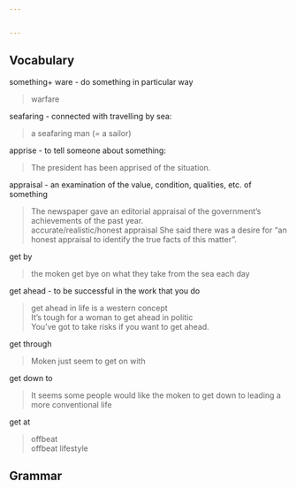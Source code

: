 ```yaml
---


---
```


<h2 id="vocabulary">Vocabulary</h2>
<p>something+ ware  - do something in particular way</p>
<blockquote>
<p>warfare</p>
</blockquote>
<p>seafaring - connected with travelling by sea:</p>
<blockquote>
<p>a seafaring man (= a sailor)</p>
</blockquote>
<p>apprise - to tell someone about something:</p>
<blockquote>
<p>The president has been apprised of the situation.</p>
</blockquote>
<p>appraisal - an examination of the value, condition, qualities, etc. of something</p>
<blockquote>
<p>The newspaper gave an editorial appraisal of the government’s achievements of the past year.<br>
accurate/realistic/honest appraisal She said there was a desire for “an honest appraisal to identify the true facts of this matter”.</p>
</blockquote>
<p>get by</p>
<blockquote>
<p>the moken get bye on what they take from the sea each day</p>
</blockquote>
<p>get ahead - to be successful in the work that you do</p>
<blockquote>
<p>get ahead in life is a western concept<br>
It’s tough for a woman to get ahead in politic<br>
You’ve got to take risks if you want to get ahead.</p>
</blockquote>
<p>get through</p>
<blockquote>
<p>Moken just seem to get on with</p>
</blockquote>
<p>get down to</p>
<blockquote>
<p>It seems some people would like the moken to get down to leading a more conventional life</p>
</blockquote>
<p>get at</p>
<blockquote></blockquote>
<blockquote>
<p>offbeat<br>
offbeat lifestyle</p>
</blockquote>
<h2 id="grammar">Grammar</h2>

